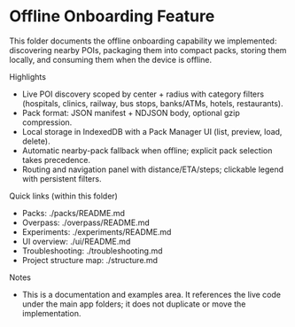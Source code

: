 # Offline Onboarding Feature

This folder documents the offline onboarding capability we implemented: discovering nearby POIs, packaging them into compact packs, storing them locally, and consuming them when the device is offline.

Highlights
- Live POI discovery scoped by center + radius with category filters (hospitals, clinics, railway, bus stops, banks/ATMs, hotels, restaurants).
- Pack format: JSON manifest + NDJSON body, optional gzip compression.
- Local storage in IndexedDB with a Pack Manager UI (list, preview, load, delete).
- Automatic nearby-pack fallback when offline; explicit pack selection takes precedence.
- Routing and navigation panel with distance/ETA/steps; clickable legend with persistent filters.

Quick links (within this folder)
- Packs: ./packs/README.md
- Overpass: ./overpass/README.md
- Experiments: ./experiments/README.md
- UI overview: ./ui/README.md
- Troubleshooting: ./troubleshooting.md
- Project structure map: ./structure.md

Notes
- This is a documentation and examples area. It references the live code under the main app folders; it does not duplicate or move the implementation.